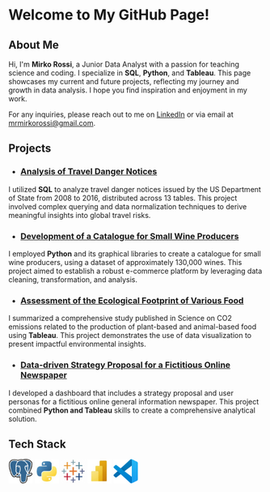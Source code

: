 # Welcome to My GitHub Page!

## About Me

Hi, I'm **Mirko Rossi**, a Junior Data Analyst with a passion for teaching science and coding. I specialize in **SQL**, **Python**, and **Tableau**. This page showcases my current and future projects, reflecting my journey and growth in data analysis. I hope you find inspiration and enjoyment in my work.

For any inquiries, please reach out to me on [LinkedIn](https://www.linkedin.com/in/mrmirkorossi/) or via email at mrmirkorossi@gmail.com.

## Projects

- ### [Analysis of Travel Danger Notices](https://github.com/mrmirkorossi/SQL)
I utilized **SQL** to analyze travel danger notices issued by the US Department of State from 2008 to 2016, distributed across 13 tables. This project involved complex querying and data normalization techniques to derive meaningful insights into global travel risks.

- ### [Development of a Catalogue for Small Wine Producers](https://github.com/mrmirkorossi/Python-with-Pandas)
I employed **Python** and its graphical libraries to create a catalogue for small wine producers, using a dataset of approximately 130,000 wines. This project aimed to establish a robust e-commerce platform by leveraging data cleaning, transformation, and analysis.

- ### [Assessment of the Ecological Footprint of Various Food](https://github.com/mrmirkorossi/Tableau)
I summarized a comprehensive study published in Science on CO2 emissions related to the production of plant-based and animal-based food using **Tableau**. This project demonstrates the use of data visualization to present impactful environmental insights.

- ### [Data-driven Strategy Proposal for a Fictitious Online Newspaper](https://github.com/mrmirkorossi/Final-Project-DA)
I developed a dashboard that includes a strategy proposal and user personas for a fictitious online general information newspaper. This project combined **Python and Tableau** skills to create a comprehensive analytical solution.

## Tech Stack

![Postgres](https://github.com/mrmirkorossi/mrmirkorossi/blob/main/Postgres.jpg)
![Python](https://github.com/mrmirkorossi/mrmirkorossi/blob/main/Python.jpg)
![Tableau](https://github.com/mrmirkorossi/mrmirkorossi/blob/main/Tableau.jpg)
![PowerBI](https://github.com/mrmirkorossi/mrmirkorossi/blob/main/PowerBI.jpg)
![Visual Studio Code](https://github.com/mrmirkorossi/mrmirkorossi/blob/main/Visualstudiocode.jpg)
